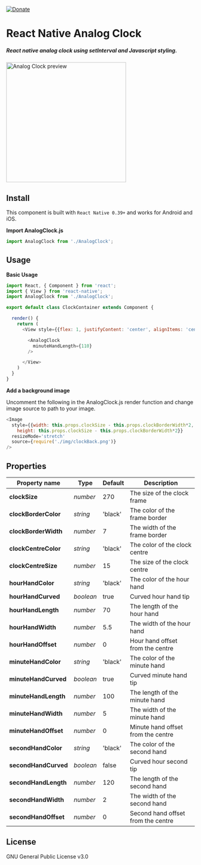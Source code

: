 [![Donate](https://img.shields.io/badge/Donate-PayPal-green.svg)](paypal.me/RayChooi)

# React Native Analog Clock


##### React native analog clock using setInterval and Javascript styling.

<img src="https://github.com/raymondchooi/react-native-analog-clock/blob/master/img/analogClockPreview.gif" alt="Analog Clock preview" width="320px"></img>

## Install

This component is built with `React Native 0.39+` and works for Android and iOS.

**Import AnalogClock.js**
```javascript
import AnalogClock from './AnalogClock';
```

## Usage

**Basic Usage**

```javascript
import React, { Component } from 'react';
import { View } from 'react-native';
import AnalogClock from './AnalogClock';

export default class ClockContainer extends Component {

  render() {
    return (
      <View style={{flex: 1, justifyContent: 'center', alignItems: 'center'}}>

        <AnalogClock
          minuteHandLength={110}
        />

      </View>
    )
  }
}
```

**Add a background image**

Uncomment the following in the AnalogClock.js render function and change image
source to path to your image.

```javascript
<Image
  style={{width: this.props.clockSize - this.props.clockBorderWidth*2,
    height: this.props.clockSize - this.props.clockBorderWidth*2}}
  resizeMode='stretch'
  source={require('./img/clockBack.png')}
/>
```
## Properties

| Property name        | Type      | Default | Description                        |
| ---                  | ---       | ---     | ---                                |
| **clockSize**        | *number*  | 270     | The size of the clock frame        |
| **clockBorderColor** | *string*  | 'black' | The color of the frame border      |
| **clockBorderWidth** | *number*  | 7       | The width of the frame border      |
| **clockCentreColor** | *string*  | 'black' | The color of the clock centre      |
| **clockCentreSize**  | *number*  | 15      | The size of the clock centre       |
| **hourHandColor**    | *string*  | 'black' | The color of the hour hand         |
| **hourHandCurved**   | *boolean* | true    | Curved hour hand tip               |
| **hourHandLength**   | *number*  | 70      | The length of the hour hand        |
| **hourHandWidth**    | *number*  | 5.5     | The width of the hour hand         |
| **hourHandOffset**   | *number*  | 0       | Hour hand offset from the centre   |
| **minuteHandColor**  | *string*  | 'black' | The color of the minute hand       |
| **minuteHandCurved** | *boolean* | true    | Curved minute hand tip             |
| **minuteHandLength** | *number*  | 100     | The length of the minute hand      |
| **minuteHandWidth**  | *number*  | 5       | The width of the minute hand       |
| **minuteHandOffset** | *number*  | 0       | Minute hand offset from the centre |
| **secondHandColor**  | *string*  | 'black' | The color of the second hand       |
| **secondHandCurved** | *boolean* | false   | Curved hour second tip             |
| **secondHandLength** | *number*  | 120     | The length of the second hand      |
| **secondHandWidth**  | *number*  | 2       | The width of the second hand       |
| **secondHandOffset** | *number*  | 0       | Second hand offset from the centre |



## License

GNU General Public License v3.0
